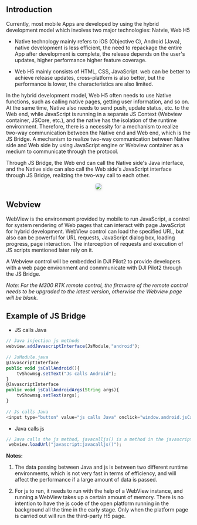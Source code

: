 ## Introduction

Currently, most mobile Apps are developed by using the hybrid development model which involves two major technologies: Natvie, Web H5

- Native technology mainly refers to iOS (Objective C), Android (Java), native development is less efficient, the need to repackage the entire App after development is complete, the release depends on the user's updates, higher performance higher feature coverage.

- Web H5 mainly consists of HTML, CSS, JavaScript. web can be better to achieve release updates, cross-platform is also better, but the performance is lower, the characteristics are also limited.

In the hybrid development model, Web H5 often needs to use Native functions, such as calling native pages, getting user information, and so on. At the same time, Native also needs to send push, update status, etc. to the Web end, while JavaScript is running in a separate JS Context (Webview container, JSCore, etc.), and the native has the isolation of the runtime environment. Therefore, there is a necessity for a mechanism to realize two-way communication between the Native end and Web end, which is the JS Bridge. A mechanism to realize two-way communication between Native side and Web side by using JavaScript engine or Webview container as a medium to communicate through the protocol.

Through JS Bridge, the Web end can call the Native side's Java interface, and the Native side can also call the Web side's JavaScript interface through JS Bridge, realizing the two-way call to each other.

<center>    <img style="border-radius: 0.3125em;    box-shadow: 0 2px 4px 0 rgba(34,36,38,.12),0 2px 10px 0 rgba(34,36,38,.08);"     src="https://stag-terra-1-g.djicdn.com/7774da665e07453698314cc27c523096/admin/doc/566229db-c61e-4e88-ae64-e03731a8e2a6.png">    <br>     </center>

##  Webview

WebView is the environment provided by mobile to run JavaScript, a control for system rendering of Web pages that can interact with page JavaScript for hybrid development. WebView control can load the specified URL, but also can be powerful for URL requests, JavaScript dialog box, loading progress, page interaction. The interception of requests and execution of JS scripts mentioned later rely on it.

A Webview control will be embedded in DJI Pilot2 to provide developers with a web page environment and conmmunicate with DJI Pilot2 through the JS Bridge.




*Note: For the M300 RTK remote control, the firmware of the remote control needs to be upgraded to the latest version, otherwise the Webview page will be blank.*

## Example of JS Bridge

- JS calls Java 

```javascript
// Java injection js methods
webview.addJavascriptInterface(JsModule,"android");
 
// JsModule.java
@JavascriptInterface
public void jsCallAndroid(){
    tvShowmsg.setText("Js calls Android");
}
@JavascriptInterface
public void jsCallAndroidArgs(String args){
    tvShowmsg.setText(args);
}
 
// Js calls Java
<input type="button" value="js calls Java" onclick="window.android.jsCallAndroid()"/>
```

- Java calls js 

```java
// Java calls the js method, javacalljs() is a method in the javascript code
 webview.loadUrl("javascript:javacalljs()");
```

 **Notes:**

1. The data passing between Java and js is between two different runtime environments, which is not very fast in terms of efficiency, and will affect the performance if a large amount of data is passed.

2. For js to run, it needs to run with the help of a WebView instance, and running a WebView takes up a certain amount of memory. There is no intention to have the js code of the open platform running in the background all the time in the early stage. Only when the platform page is carried out will run the third-party H5 page.
